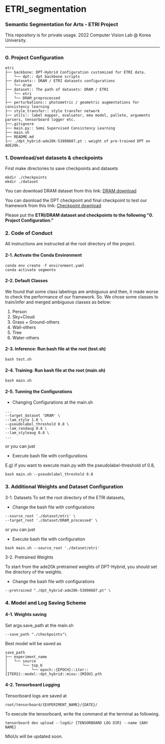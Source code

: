 # ETRI_segmentation
### Semantic Segmentation for Arts - ETRI Project
This repository is for private usage. 2022 Computer Vision Lab @ Korea University.

---

### 0. Project Configuration

```
etri
├── backbone: DPT-Hybrid Configuration customized for ETRI data.
│   └── dpt:: dpt backbone scripts
├── datasets:: DRAM / ETRI datasets configurations
│   └── dram
├── dataset:: The path of datasets: DRAM / ETRI
│   └── etri
│   └── DRAM_preprocessed
├── perturbations:: photometric / geometric augmentations for consistency learning
├── style_transfer:: style transfer network
├── utils:: label mapper, evaluator, ema model, pallete, arguments parsers, tensorboard logger etc.
├──.gitignore
├── main.py:: Semi Supervised Consistency Learning
├── main.sh
├── README.md
├── ./dpt_hybrid-ade20k-53898607.pt : weight of pre-trained DPT on ADE20k.
```

### 1. Download/set datasets & checkpoints
First make directories to save checkpoints and datasets
```
mkdir ./checkpoints
mkdir ./dataset
```
You can download DRAM dataset from this link: [DRAM download](https://faculty.runi.ac.il/arik/site/artseg/DRAM_processed.zip)

You can daonload the DPT checkpoint and final checkpoint to test our framework from this link: [Checkpoint download](https://drive.google.com/drive/folders/1Ki7FCQGUOy_CNJzckpkZagLENrvAWlHV?usp=sharing)

Please put the **ETRI/DRAM dataset and checkpoints to the following "0. Project Configuration."**

### 2. Code of Conduct
All instructions are instructed at the root directory of the project.

#### 2-1. Activate the Conda Environment
```
conda env create -f environment.yaml
conda activate segmento
```

#### 2-2. Default Classes
We found that some class labelings are ambiguous and then, it made worse to check the performance of our framework.
So. We chose some classes to train/infer and merged ambiguous classes as below:
1. Person
2. Sky+Cloud
3. Grass + Ground-others
4. Wall-others
5. Tree
6. Water-others

#### 2-3. Inference: Run bash file at the root (test.sh)
```
bash test.sh
```

#### 2-4. Training: Run bash file at the root (main.sh)
```
bash main.sh
```

#### 2-5. Tunning the Configurations

- Changing Configurations at the main.sh

```
...
--target_dataset 'DRAM' \
--lam_style 1.0 \
--pseudolabel_threshold 0.8 \
--lam_randaug 0.8 \
--lam_styleaug 0.8 \
...
```

or you can just

- Execute bash file with configurations

E.g) if you want to execute main.py with the pseudolabel-threshold of 0.8,
```
bash main.sh --pseudolabel_threshold 0.8
```


### 3. Additional Weights and Dataset Configuration

3-1. Datasets
To set the root directory of the ETRI datasets,

- Change the bash file with configurations

```
--source_root './dataset/etri' \
--target_root './dataset/DRAM_processed' \
```

or you can just

- Execute bash file with configuration

```
bash main.sh --source_root './dataset/etri'
```

3-2. Pretrained Weights

To start from the ade20k pretrained weights of DPT-Hybrid, you should set the directory of the weights.

- Change the bash file with configurations

```
--pretrained "./dpt_hybrid-ade20k-53898607.pt" \
```

### 4. Model and Log Saving Scheme

#### 4-1. Weights saving
Set args.save_path at the main.sh
```
--save_path "./checkpoints"\
```

Best model will be saved as

```
save_path
├── experiment_name
│   └── source
│       └── top_K
│           └── epoch::{EPOCH}::iter::{ITERS}::model::dpt_hybrid::miou::{MIOU}.pth
```

#### 4-2. Tensorboard Logging
Tensorboard logs are saved at
```
root/tensorboard/{EXPERIMENT_NAME}/{DATE}/
```
To execute the tensorboard, write the command at the terminal as following.
```
tensorboard dev upload --logdir {TENSORBOARD LOG DIR} --name {ANY NAME}
```


MIoUs will be updated soon.

